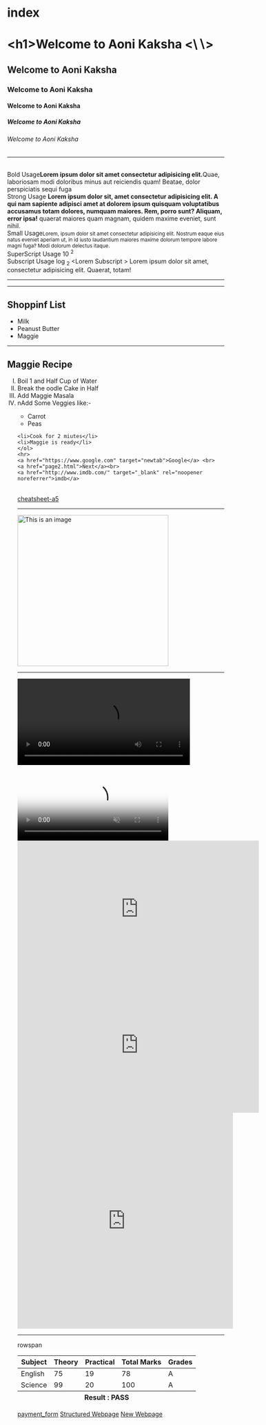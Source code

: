 # index
<!DOCTYPE html>
<html lang="en">
<head>
    <meta charset="UTF-8">
    <meta http-equiv="X-UA-Compatible" content="IE=edge">
    <meta name="viewport" content="width=device-width, initial-scale=1.0">
    <title>Apni Kaksha</title>
</head>
<body> <!-- This is a Comment. it will not be visible in the browser.-->
    <h1>&lt;h1&gt;Welcome to Aoni Kaksha &lt;\&Backslash;&gt;</h1>
    <h2>Welcome to Aoni Kaksha</h2>
    <h3>Welcome to Aoni Kaksha</h3>
    <h4>Welcome to Aoni Kaksha</h4>
    <h5>Welcome to Aoni Kaksha</h5>
    <h6>Welcome to Aoni Kaksha</h6>
    <hr>
    <p><br>Bold Usage<b>Lorem ipsum dolor sit amet consectetur adipisicing elit.</b>Quae, laboriosam modi doloribus minus aut reiciendis quam! Beatae, dolor perspiciatis sequi fuga <br> Strong Usage <strong>Lorem ipsum dolor sit, amet consectetur adipisicing elit. A qui nam sapiente adipisci amet at dolorem ipsum quisquam voluptatibus accusamus totam dolores, numquam maiores. Rem, porro sunt? Aliquam, error ipsa!</strong> quaerat maiores quam magnam, quidem maxime eveniet, sunt nihil.<br> Small Usage<small>Lorem, ipsum dolor sit amet consectetur adipisicing elit. Nostrum eaque eius natus eveniet aperiam ut, in id iusto laudantium maiores maxime dolorum tempore labore magni fuga? Modi dolorum delectus itaque. </small> <br>SuperScript Usage 10 <sup>2</sup><br>Subscript Usage log <sub>2</sub> &lt;Lorem Subscript &gt; Lorem ipsum dolor sit amet, consectetur adipisicing elit. Quaerat, totam!
    <br><hr></p>
    <hr>
    <h2>Shoppinf List</h2>
    <ul>
        <li>Milk</li>
        <li>Peanust Butter</li>
        <li>Maggie</li>   
    </ul>
    <hr>
    <h2>Maggie Recipe</h2>
 <ol type="I">
     <li>Boil 1 and Half Cup of Water </li>
     <li>Break the oodle Cake in Half</li>
     <li>Add Maggie Masala</li>
     <li>nAdd Some Veggies like:-</li>
        <ul>
            <li>Carrot            </li>
            <li>Peas</li>
        </ul>   

    <li>Cook for 2 miutes</li>
    <li>Maggie is ready</li>    
    </ol>
    <hr>
    <a href="https://www.google.com" target="newtab">Google</a> <br>
    <a href="page2.html">Next</a><br>
    <a href="http://www.imdb.com/" target="_blank" rel="noopener noreferrer">imdb</a>
   <br> <a href="q/cheatsheet-a5.pdf" target="_blank">cheatsheet-a5</a>
   <hr>
   <img src="img/channels4_profile.jpg" alt="This is an image" width="350">
   <hr>
   <video src="video/Black and Red Cool and Funky Gaming Logo.mp4" width="400" autoplay></video>
   <video src="video/Black and Red Cool and Funky Gaming Logo.mp4" controls loop muted poster="img/channels4_profile.jpg" width="350" ></video>
   <iframe width="560" height="315" src="https://www.youtube.com/embed/0pjUoFl8ZXo" title="YouTube video player" frameborder="0" allow="accelerometer; autoplay; clipboard-write; encrypted-media; gyroscope; picture-in-picture" allowfullscreen></iframe>

   <iframe width="560" height="315" src="https://www.youtube.com/embed/2QR11oDukn4" title="YouTube video player" frameborder="0" allow="accelerometer; autoplay; clipboard-write; encrypted-media; gyroscope; picture-in-picture" allowfullscreen></iframe>

   <iframe src="https://rsgateways.blogspot.com" frameborder="0" width="500" height="500"></iframe>
   <hr>
   <table>
       <thead>
       <tr>
           <th>Subject</th>
           <th>Theory</th>
           <th>Practical</th>
           <th>Total Marks</th>
           <th>Grades</th>
       </tr>
       </thead>
       <tbody>
           <tr>
               <td>English</td>
               <td>75</td>
               <td>19</td>
               <td>78</td>
               <td>A</td>
           </tr>
           <tr>
            <td>Science</td>
            <td>99</td>
            <td>20</td>
            <td>100</td>
            <td>A</td>
        </tr>
       </tbody>
       <tfoot>
           <th colspan="5"> Result : PASS</th>
           rowspan
       </tfoot>
   </table>
 <a href="payment_form.html">payment_form</a>
 <a href="structuringwebpage.html">Structured Webpage</a>
 <a href="home.html">New Webpage</a>

    
    


</body>
    </html> 
